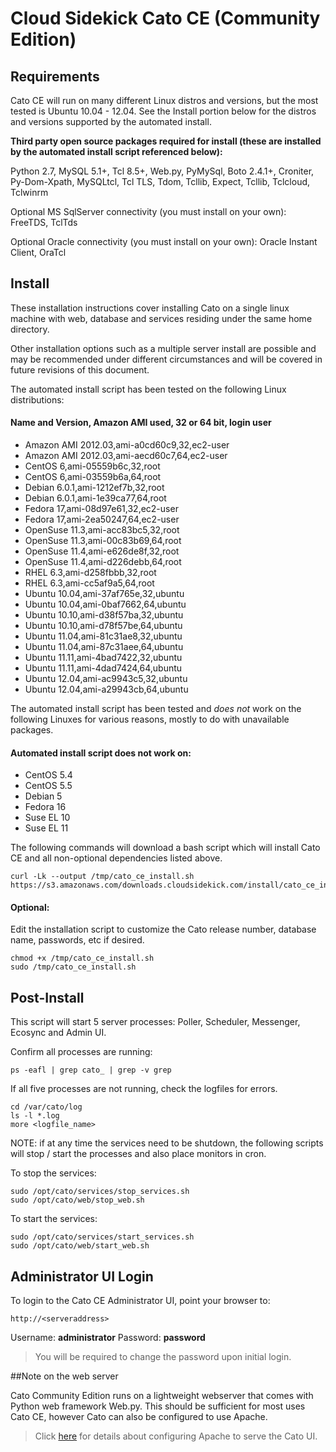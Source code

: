 # Cloud Sidekick Cato CE (Community Edition) 

## Requirements

Cato CE will run on many different Linux distros and versions, but the most tested is Ubuntu 10.04 - 12.04.
See the Install portion below for the distros and versions supported by the automated install.

**Third party open source packages required for install (these are installed by the automated install script referenced below):**

Python 2.7, MySQL 5.1+, Tcl 8.5+, Web.py, PyMySql, Boto 2.4.1+, Croniter, 
Py-Dom-Xpath, MySQLtcl, Tcl TLS, Tdom, Tcllib, Expect, Tcllib, Tclcloud, Tclwinrm

Optional MS SqlServer connectivity (you must install on your own):
FreeTDS, TclTds

Optional Oracle connectivity (you must install on your own):
Oracle Instant Client, OraTcl

## Install

These installation instructions cover installing Cato on a single linux 
machine with web, database and services residing under the same home 
directory. 

Other installation options such as a multiple server install
are possible and may be recommended under different circumstances and will 
be covered in future revisions of this document. 

 The automated install script has been tested on the following Linux distributions:

#### Name and Version, Amazon AMI used, 32 or 64 bit, login user

- Amazon AMI 2012.03,ami-a0cd60c9,32,ec2-user
- Amazon AMI 2012.03,ami-aecd60c7,64,ec2-user
- CentOS 6,ami-05559b6c,32,root
- CentOS 6,ami-03559b6a,64,root
- Debian 6.0.1,ami-1212ef7b,32,root
- Debian 6.0.1,ami-1e39ca77,64,root
- Fedora 17,ami-08d97e61,32,ec2-user
- Fedora 17,ami-2ea50247,64,ec2-user
- OpenSuse 11.3,ami-acc83bc5,32,root
- OpenSuse 11.3,ami-00c83b69,64,root
- OpenSuse 11.4,ami-e626de8f,32,root
- OpenSuse 11.4,ami-d226debb,64,root
- RHEL 6.3,ami-d258fbbb,32,root
- RHEL 6.3,ami-cc5af9a5,64,root
- Ubuntu 10.04,ami-37af765e,32,ubuntu
- Ubuntu 10.04,ami-0baf7662,64,ubuntu
- Ubuntu 10.10,ami-d38f57ba,32,ubuntu
- Ubuntu 10.10,ami-d78f57be,64,ubuntu
- Ubuntu 11.04,ami-81c31ae8,32,ubuntu
- Ubuntu 11.04,ami-87c31aee,64,ubuntu
- Ubuntu 11.11,ami-4bad7422,32,ubuntu
- Ubuntu 11.11,ami-4dad7424,64,ubuntu
- Ubuntu 12.04,ami-ac9943c5,32,ubuntu
- Ubuntu 12.04,ami-a29943cb,64,ubuntu

The automated install script has been tested and _does not_ work on the following Linuxes for various reasons, mostly to do with unavailable packages. 

#### Automated install script does not work on: 

- CentOS 5.4
- CentOS 5.5
- Debian 5
- Fedora 16
- Suse EL 10
- Suse EL 11

The following commands will download a bash script which will install Cato CE and all 
non-optional dependencies listed above.  

```
curl -Lk --output /tmp/cato_ce_install.sh https://s3.amazonaws.com/downloads.cloudsidekick.com/install/cato_ce_install.sh
```

#### Optional:
Edit the installation script to customize the Cato release number, database name, passwords, etc if desired. 

```
chmod +x /tmp/cato_ce_install.sh
sudo /tmp/cato_ce_install.sh
```

## Post-Install

This script will start 5 server processes: Poller, Scheduler, Messenger, Ecosync and Admin UI. 

Confirm all processes are running:

```
ps -eafl | grep cato_ | grep -v grep
```

If all five processes are not running, check the logfiles for errors. 

```
cd /var/cato/log
ls -l *.log
more <logfile_name>
```

NOTE: if at any time the services need to be shutdown, the following scripts will stop / start 
the processes and also place monitors in cron. 

To stop the services:

```
sudo /opt/cato/services/stop_services.sh
sudo /opt/cato/web/stop_web.sh
```

To start the services:

```
sudo /opt/cato/services/start_services.sh
sudo /opt/cato/web/start_web.sh
```

## Administrator UI Login

To login to the Cato CE Administrator UI, point your browser to: 

```
http://<serveraddress>
```

Username: __administrator__
Password: __password__

> You will be required to change the password upon initial login.

##Note on the web server

Cato Community Edition runs on a lightweight webserver that comes with Python web framework Web.py.
This should be sufficient for most uses Cato CE, however Cato can also be configured to use Apache.

> Click [here](http://projects.cloudsidekick.com/projects/cato/wiki/ConfigureApache?utm_source=cato_docs&utm_medium=installdoc&utm_campaign=app) for details about configuring Apache to serve the Cato UI.
